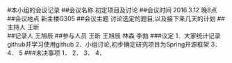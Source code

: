 #本小组的会议记录
##会议名称	初定项目及讨论
##会议时间	2016.3.12 晚8点
##会议地点	新主楼G305
##会议主题	讨论选定的题目,以及接下来几天的计划
##主持人	王昕	
##记录人	王旭辰
##参与人员 王昕 王旭辰 林森 李勃
###议定	1．大家统计记录github并学习使用github
	2．小组讨论,初步确定研究项目为Spring开源框架
	3．
	4．
	5
###未决事项	1．
	2．
	3．
	4．
